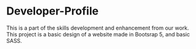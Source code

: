 # Developer-Profile

This is a part of the skills development and enhancement from our work. This project is a basic design of a website made in Bootsrap 5, and basic SASS. 
